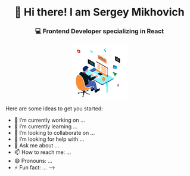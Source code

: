 <h1 align="center">👋 Hi there! I am Sergey Mikhovich</h1>
<h3 align="center">💻 Frontend Developer specializing in <strong>React</strong></h3>

<p align="center">
  <img src="./developer_skills.gif" />
</p>

Here are some ideas to get you started:

- 🔭 I’m currently working on ...
- 🌱 I’m currently learning ...
- 👯 I’m looking to collaborate on ...
- 🤔 I’m looking for help with ...
- 💬 Ask me about ...
- 📫 How to reach me: ...
- 😄 Pronouns: ...
- ⚡ Fun fact: ...
-->
